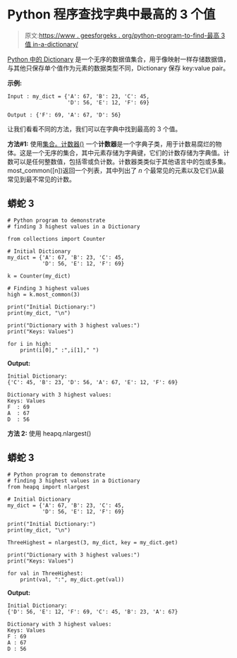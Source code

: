 # Python 程序查找字典中最高的 3 个值

> 原文:[https://www . geesforgeks . org/python-program-to-find-最高 3 值 in-a-dictionary/](https://www.geeksforgeeks.org/python-program-to-find-the-highest-3-values-in-a-dictionary/)

[Python 中的 Dictionary](https://www.geeksforgeeks.org/python-dictionary/) 是一个无序的数据值集合，用于像映射一样存储数据值，与其他只保存单个值作为元素的数据类型不同，Dictionary 保存 key:value pair。

**示例:**

```
Input : my_dict = {'A': 67, 'B': 23, 'C': 45,
                   'D': 56, 'E': 12, 'F': 69} 

Output : {'F': 69, 'A': 67, 'D': 56}
```

让我们看看不同的方法，我们可以在字典中找到最高的 3 个值。

**方法#1:** 使用[集合。计数器()](https://www.geeksforgeeks.org/counters-in-python-set-1/)
一个**计数器**是一个字典子类，用于计数易腐烂的物体。这是一个无序的集合，其中元素存储为字典键，它们的计数存储为字典值。计数可以是任何整数值，包括零或负计数。计数器类类似于其他语言中的包或多集。
most_common([n])返回一个列表，其中列出了 *n* 个最常见的元素以及它们从最常见到最不常见的计数。

## 蟒蛇 3

```
# Python program to demonstrate
# finding 3 highest values in a Dictionary

from collections import Counter

# Initial Dictionary
my_dict = {'A': 67, 'B': 23, 'C': 45,
           'D': 56, 'E': 12, 'F': 69}

k = Counter(my_dict)

# Finding 3 highest values
high = k.most_common(3)

print("Initial Dictionary:")
print(my_dict, "\n")

print("Dictionary with 3 highest values:")
print("Keys: Values")

for i in high:
    print(i[0]," :",i[1]," ")
```

**Output:** 

```
Initial Dictionary:
{'C': 45, 'B': 23, 'D': 56, 'A': 67, 'E': 12, 'F': 69} 

Dictionary with 3 highest values:
Keys: Values
F  : 69  
A  : 67  
D  : 56
```

**方法 2:** 使用 heapq.nlargest()

## 蟒蛇 3

```
# Python program to demonstrate
# finding 3 highest values in a Dictionary
from heapq import nlargest

# Initial Dictionary
my_dict = {'A': 67, 'B': 23, 'C': 45,
           'D': 56, 'E': 12, 'F': 69}

print("Initial Dictionary:")
print(my_dict, "\n")

ThreeHighest = nlargest(3, my_dict, key = my_dict.get)

print("Dictionary with 3 highest values:")
print("Keys: Values")

for val in ThreeHighest:
    print(val, ":", my_dict.get(val))
```

**Output:** 

```
Initial Dictionary:
{'D': 56, 'E': 12, 'F': 69, 'C': 45, 'B': 23, 'A': 67} 

Dictionary with 3 highest values:
Keys: Values
F : 69
A : 67
D : 56
```